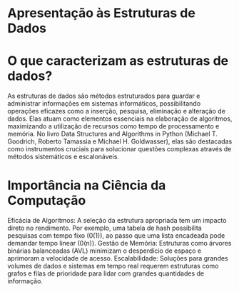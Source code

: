 # **Apresentação às Estruturas de Dados**

# O que caracterizam as estruturas de dados?

As estruturas de dados são métodos estruturados para guardar e administrar informações em sistemas informáticos, possibilitando operações eficazes como a inserção, pesquisa, eliminação e alteração de dados.  Elas atuam como elementos essenciais na elaboração de algoritmos, maximizando a utilização de recursos como tempo de processamento e memória.  No livro Data Structures and Algorithms in Python (Michael T. Goodrich, Roberto Tamassia e Michael H. Goldwasser), elas são destacadas como instrumentos cruciais para solucionar questões complexas através de métodos sistemáticos e escalonáveis.

# Importância na Ciência da Computação
 
Eficácia de Algoritmos: A seleção da estrutura apropriada tem um impacto direto no rendimento. Por exemplo, uma tabela de hash possibilita pesquisas com tempo fixo (0(1)), ao passo que uma lista encadeada pode demandar tempo linear (0(n)).
Gestão de Memória: Estruturas como árvores binárias balanceadas (AVL) minimizam o desperdício de espaço e aprimoram a velocidade de acesso.
Escalabilidade: Soluções para grandes volumes de dados e sistemas em tempo real requerem estruturas como grafos e filas de prioridade para lidar com grandes quantidades de informação.

